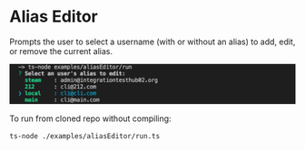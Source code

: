 # Alias Editor

Prompts the user to select a username (with or without an alias) to add, edit, or remove the current alias.

![Alias Editor](./example.png)

To run from cloned repo without compiling:

```
ts-node ./examples/aliasEditor/run.ts
```
